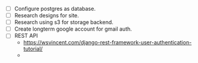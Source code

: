 
-[ ] Configure postgres as database.
-[ ] Research designs for site.
-[ ] Research using s3 for storage backend.
-[ ] Create longterm google account for gmail auth.
-[ ] REST API
     - https://wsvincent.com/django-rest-framework-user-authentication-tutorial/
     - 
